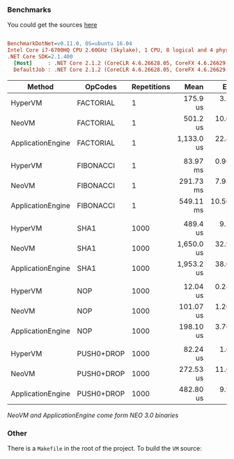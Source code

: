 ### Benchmarks

You could get the sources [here](https://github.com/CityOfZion/neo-hypervm/tree/development/tests/Neo.HyperVM.Benchmarks/Benchmarks)

``` ini

BenchmarkDotNet=v0.11.0, OS=ubuntu 16.04
Intel Core i7-6700HQ CPU 2.60GHz (Skylake), 1 CPU, 8 logical and 4 physical cores
.NET Core SDK=2.1.400
  [Host]     : .NET Core 2.1.2 (CoreCLR 4.6.26628.05, CoreFX 4.6.26629.01), 64bit RyuJIT
  DefaultJob : .NET Core 2.1.2 (CoreCLR 4.6.26628.05, CoreFX 4.6.26629.01), 64bit RyuJIT

```

|            Method |   OpCodes | Repetitions |       Mean |     Error |    StdDev |        Min |        Max |     Median | Rank |
|------------------ |---------- |------------ |-----------:|----------:|----------:|-----------:|-----------:|-----------:|-----:|
|           HyperVM | FACTORIAL |           1 |   175.9 us |  3.378 us |  3.469 us |   166.1 us |   182.8 us |   175.7 us |    1 |
|             NeoVM | FACTORIAL |           1 |   501.2 us | 10.006 us | 22.584 us |   462.0 us |   552.2 us |   502.3 us |    2 |
| ApplicationEngine | FACTORIAL |           1 | 1,133.0 us | 22.495 us | 34.353 us | 1,060.5 us | 1,198.3 us | 1,129.2 us |    3 |
| | | | | | | | | | |
|           HyperVM | FIBONACCI |           1 |  83.97 ms |  0.9685 ms |  0.7561 ms |  82.20 ms |  85.42 ms |  83.93 ms |    1 |
|             NeoVM | FIBONACCI |           1 | 291.73 ms |  7.9826 ms |  8.5413 ms | 281.57 ms | 310.59 ms | 288.72 ms |    2 |
| ApplicationEngine | FIBONACCI |           1 | 549.11 ms | 10.5625 ms | 12.5739 ms | 524.01 ms | 568.39 ms | 552.76 ms |    3 |
| | | | | | | | | | |
|           HyperVM | SHA1 |        1000 |   489.4 us |  9.713 us | 14.54 us |   490.3 us |   466.2 us |   523.7 us |    1 |
|             NeoVM | SHA1 |        1000 | 1,650.0 us | 32.977 us | 61.12 us | 1,643.6 us | 1,579.0 us | 1,819.8 us |    2 |
| ApplicationEngine | SHA1 |        1000 | 1,953.2 us | 38.063 us | 56.97 us | 1,918.0 us | 1,895.0 us | 2,074.3 us |    3 |
| | | | | | | | | | |
|           HyperVM |     NOP |        1000 |  12.04 us | 0.2432 us | 0.3565 us |  11.33 us |  12.96 us |  12.03 us |    1 |
|             NeoVM |     NOP |        1000 | 101.07 us | 1.2668 us | 1.1230 us |  99.89 us | 103.42 us | 100.79 us |    2 |
| ApplicationEngine |     NOP |        1000 | 198.10 us | 3.7617 us | 3.6945 us | 191.56 us | 204.89 us | 198.66 us |    3 |
| | | | | | | | | | |
|           HyperVM | PUSH0+DROP |        1000 |  82.24 us |  1.615 us |  2.562 us |  82.15 us |  79.07 us |  88.77 us |    1 |
|             NeoVM | PUSH0+DROP |        1000 | 272.53 us | 11.613 us | 32.756 us | 260.33 us | 234.83 us | 376.89 us |    2 |
| ApplicationEngine | PUSH0+DROP |        1000 | 482.80 us |  9.946 us | 16.342 us | 475.53 us | 465.78 us | 532.22 us |    3 |

*NeoVM and ApplicationEngine come form NEO 3.0 binaries*

### Other
There is a `Makefile` in the root of the project. To build the `VM` source:
